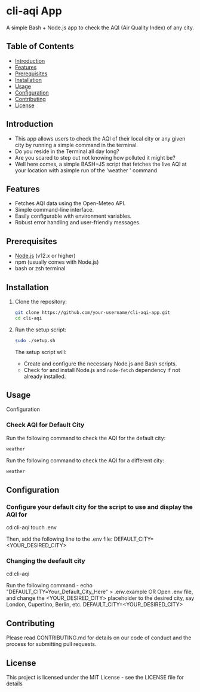 # cli-aqi App

A simple Bash + Node.js app to check the AQI (Air Quality Index) of any city.

## Table of Contents

- [Introduction](#introduction)
- [Features](#features)
- [Prerequisites](#prerequisites)
- [Installation](#installation)
- [Usage](#usage)
- [Configuration](#configuration)
- [Contributing](#contributing)
- [License](#license)

## Introduction

- This app allows users to check the AQI of their local city or any given city by running a simple command in the terminal.
- Do you reside in the Terminal all day long?
- Are you scared to step out not knowing how polluted it might be?
- Well here comes, a simple BASH+JS script that fetches the live AQI at your location with asimple run of the 'weather <city-name>' command

## Features

- Fetches AQI data using the Open-Meteo API.
- Simple command-line interface.
- Easily configurable with environment variables.
- Robust error handling and user-friendly messages.

## Prerequisites

- [Node.js](https://nodejs.org/) (v12.x or higher)
- npm (usually comes with Node.js)
- bash or zsh terminal

## Installation

1. Clone the repository:

   ```bash
   git clone https://github.com/your-username/cli-aqi-app.git
   cd cli-aqi
   ```

2. Run the setup script:

   ```bash
   sudo ./setup.sh
   ```

   The setup script will:

   - Create and configure the necessary Node.js and Bash scripts.
   - Check for and install Node.js and `node-fetch` dependency if not already installed.

## Usage

<a>Configuration</a>

### Check AQI for Default City

Run the following command to check the AQI for the default city:

```bash
weather
```

Run the following command to check the AQI for a different city:

```bash
weather
```

## Configuration

### Configure your default city for the script to use and display the AQI for

cd cli-aqi
touch .env

Then, add the following line to the .env file:
DEFAULT_CITY=<YOUR_DESIRED_CITY>

### Changing the deefault city

cd cli-aqi

Run the following command -
echo "DEFAULT_CITY=Your_Default_City_Here" > .env.example
OR
Open .env file, and change the <YOUR_DESIRED_CITY> placeholder to the desired city, say London, Cupertino, Berlin, etc.
DEFAULT_CITY=<YOUR_DESIRED_CITY>

## Contributing

Please read CONTRIBUTING.md for details on our code of conduct and the process for submitting pull requests.

## License

This project is licensed under the MIT License - see the LICENSE file for details
